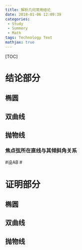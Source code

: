 ```yaml
---
title: 解析几何常用结论
date: 2018-01-06 12:09:39
categories: 
 - Study
 - Summery
 - Math
tags: Technology Text
mathjax: true
---
```

[TOC]

# 结论部分
## 椭圆
## 双曲线
## 抛物线
### 焦点弦所在直线与其倾斜角关系
#设AB #

# 证明部分
## 椭圆
## 双曲线
## 抛物线

